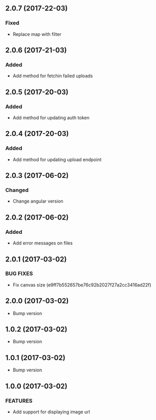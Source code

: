 ## 2.0.7 (2017-22-03)

### Fixed

- Replace map with filter

## 2.0.6 (2017-21-03)

### Added

- Add method for fetchin failed uploads

## 2.0.5 (2017-20-03)

### Added

- Add method for updating auth token

## 2.0.4 (2017-20-03)

### Added

- Add method for updating upload endpoint

## 2.0.3 (2017-06-02)

### Changed

- Change angular version

## 2.0.2 (2017-06-02)

### Added

- Add error messages on files

## 2.0.1 (2017-03-02)

### BUG FIXES

- Fix canvas size (e9ff7b552657be76c92b2027f27a2cc3416ad22f)

## 2.0.0 (2017-03-02)

- Bump version

## 1.0.2 (2017-03-02)

- Bump version

## 1.0.1 (2017-03-02)

- Bump version

## 1.0.0 (2017-03-02)

### FEATURES    

 - Add support for displaying image url



